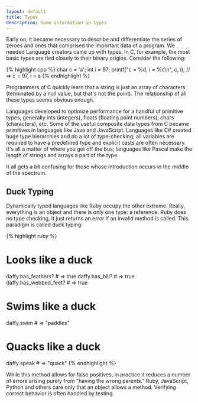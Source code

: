 ```yaml
---
layout: default
title: Types
description: Some information on types
---
```


Early on, it became necessary to describe and differentiate the series of
zeroes and ones that comprised the important data of a program. We needed
Language creators came up with types. In C, for example, the most basic types are
tied closely to their binary origins. Consider the following:

{% highlight cpp %}
char c = 'a';
int i = 97;
printf("c = %d, i = %c\n", c, i);
// => c = 97, i = a
{% endhighlight %}

Programmers of C quickly learn that a string is just an array of characters
(terminated by a null value, but that's not the point). The relationship of all these
types seems obvious enough.

Languages developed to optimize performance for a handful of primitive types,
generally ints (integers), floats (floating point numbers), chars (characters),
etc. Some of the useful composite data types from C became primitives in
languages like Java and JavaScript. Languages like C# created huge type
hierarchies and do a lot of type-checking; all variables are required to have a
predefined type and explicit casts are often necessary. It's all a matter of
where you get off the bus; languages like Pascal make the length of strings and
arrays a part of the type.

It all gets a bit confusing for those whose introduction occurs in the middle
of the spectrum.

## Duck Typing

Dynamically typed languages like Ruby occupy the other extreme. Really,
everything is an object and there is only one type: a reference. Ruby does no
type checking, it just returns an error if an invalid method is called. This paradigm is
called duck typing:

{% highlight ruby %}
# Looks like a duck
daffy.has_feathers?     # => true
daffy.has_bill?         # => true
daffy.has_webbed_feet?  # => true

# Swims like a duck
daffy.swim              # => "paddles"

# Quacks like a duck
daffy.speak             # => "quack"
{% endhighlight %}

While this method allows for false positives, in practice it reduces a number
of errors arising purely from "having the wrong parents." Ruby, JavaScript,
Python and others care only that an object allows a method. Verifying correct
behavior is often handled by testing.
